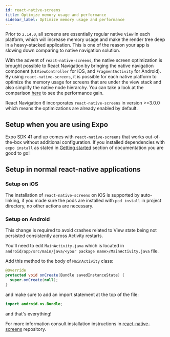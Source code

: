 ```yaml
---
id: react-native-screens
title: Optimize memory usage and performance
sidebar_label: Optimize memory usage and performance
---
```


Prior to `2.14.0`, all screens are essentially regular native `View` in each platform, which will increase memory usage and make the render tree deep in a heavy-stacked application. This is one of the reason your app is slowing down comparing to native navigation solution.

With the advent of `react-native-screens`, the native screen optimization is brought possible to React Navigation by bringing the native navigation component (`UIViewController` for iOS, and `FragmentActivity` for Android). By using `react-native-screens`, it is possible for each native platform to optimize the memory usage for screens that are under the view stack and also simplify the native node hierarchy. You can take a look at the comparison [here](https://twitter.com/janicduplessis/status/1039979591815897088?s=21) to see the performance gain.

React Navigation 6 incorporates `react-native-screens` in version >=3.0.0 which means the optimizations are already enabled by default.
## Setup when you are using Expo

Expo SDK 41 and up comes with `react-native-screens` that works out-of-the-box without additional configuration. If you installed dependencies with `expo install` as stated in [Getting started](http://localhost:3000/docs/6.x/getting-started#installing-dependencies-into-an-expo-managed-project) section of documentation you are good to go!

## Setup in normal react-native applications

### Setup on iOS

The installation of `react-native-screens` on iOS is supported by auto-linking, if you made sure the pods are installed with `pod install` in project directory, no other actions are necessary.

### Setup on Android

This change is required to avoid crashes related to View state being not persisted consistently across Activity restarts.

You'll need to edit `MainActivity.java` which is located in `android/app/src/main/java/<your package name>/MainActivity.java` file.

Add this method to the body of `MainActivity` class:
```java
@Override
protected void onCreate(Bundle savedInstanceState) {
  super.onCreate(null);
}
```

and make sure to add an import statement at the top of the file:

```java
import android.os.Bundle;
```

and that's everything!

For more information consult installation instructions in [react-native-screens](https://github.com/software-mansion/react-native-screens#installation) repository.

